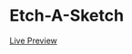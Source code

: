 # Etch-A-Sketch
<a href="https://nicholasgfx.github.io/Etch-A-Sketch/" target="_blank">Live Preview</a>
